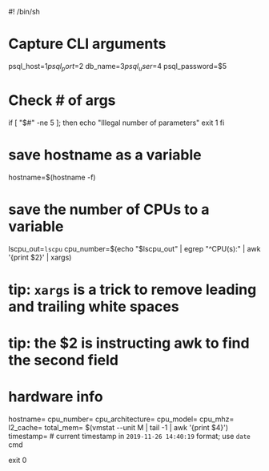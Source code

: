 #! /bin/sh

# Capture CLI arguments
psql_host=$1
psql_port=$2
db_name=$3
psql_user=$4
psql_password=$5

# Check # of args
if [ "$#" -ne 5 ]; then
echo "Illegal number of parameters"
exit 1
fi

# save hostname as a variable
hostname=$(hostname -f)

# save the number of CPUs to a variable
lscpu_out=`lscpu`
cpu_number=$(echo "$lscpu_out"  | egrep "^CPU\(s\):" | awk '{print $2}' | xargs)
# tip: `xargs` is a trick to remove leading and trailing white spaces
# tip: the $2 is instructing awk to find the second field

# hardware info
hostname=
cpu_number=
cpu_architecture=
cpu_model=
cpu_mhz=
l2_cache=
total_mem= $(vmstat --unit M | tail -1 | awk '{print $4}')
timestamp= # current timestamp in `2019-11-26 14:40:19` format; use `date` cmd

exit 0